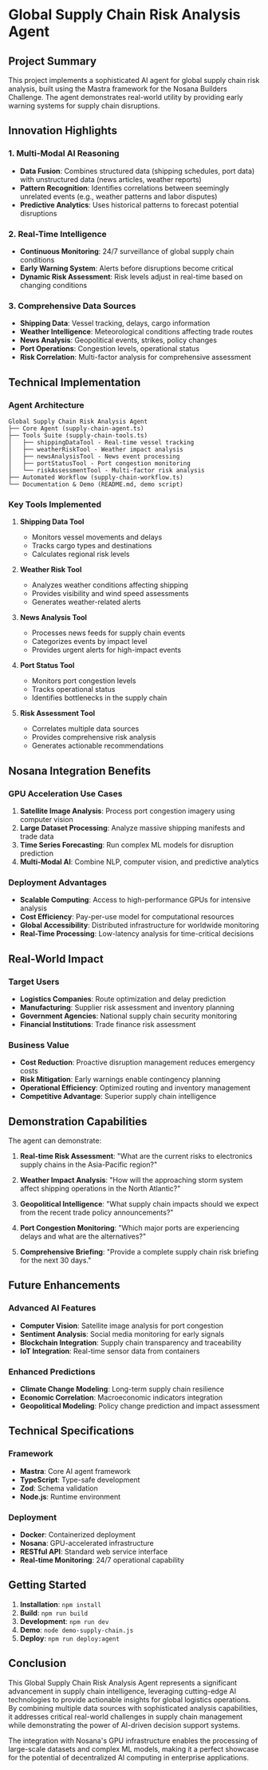 # Global Supply Chain Risk Analysis Agent

## Project Summary

This project implements a sophisticated AI agent for global supply chain risk analysis, built using the Mastra framework for the Nosana Builders Challenge. The agent demonstrates real-world utility by providing early warning systems for supply chain disruptions.

## Innovation Highlights

### 1. Multi-Modal AI Reasoning
- **Data Fusion**: Combines structured data (shipping schedules, port data) with unstructured data (news articles, weather reports)
- **Pattern Recognition**: Identifies correlations between seemingly unrelated events (e.g., weather patterns and labor disputes)
- **Predictive Analytics**: Uses historical patterns to forecast potential disruptions

### 2. Real-Time Intelligence
- **Continuous Monitoring**: 24/7 surveillance of global supply chain conditions
- **Early Warning System**: Alerts before disruptions become critical
- **Dynamic Risk Assessment**: Risk levels adjust in real-time based on changing conditions

### 3. Comprehensive Data Sources
- **Shipping Data**: Vessel tracking, delays, cargo information
- **Weather Intelligence**: Meteorological conditions affecting trade routes
- **News Analysis**: Geopolitical events, strikes, policy changes
- **Port Operations**: Congestion levels, operational status
- **Risk Correlation**: Multi-factor analysis for comprehensive assessment

## Technical Implementation

### Agent Architecture
```
Global Supply Chain Risk Analysis Agent
├── Core Agent (supply-chain-agent.ts)
├── Tools Suite (supply-chain-tools.ts)
│   ├── shippingDataTool - Real-time vessel tracking
│   ├── weatherRiskTool - Weather impact analysis
│   ├── newsAnalysisTool - News event processing
│   ├── portStatusTool - Port congestion monitoring
│   └── riskAssessmentTool - Multi-factor risk analysis
├── Automated Workflow (supply-chain-workflow.ts)
└── Documentation & Demo (README.md, demo script)
```

### Key Tools Implemented

1. **Shipping Data Tool**
   - Monitors vessel movements and delays
   - Tracks cargo types and destinations
   - Calculates regional risk levels

2. **Weather Risk Tool**
   - Analyzes weather conditions affecting shipping
   - Provides visibility and wind speed assessments
   - Generates weather-related alerts

3. **News Analysis Tool**
   - Processes news feeds for supply chain events
   - Categorizes events by impact level
   - Provides urgent alerts for high-impact events

4. **Port Status Tool**
   - Monitors port congestion levels
   - Tracks operational status
   - Identifies bottlenecks in the supply chain

5. **Risk Assessment Tool**
   - Correlates multiple data sources
   - Provides comprehensive risk analysis
   - Generates actionable recommendations

## Nosana Integration Benefits

### GPU Acceleration Use Cases
1. **Satellite Image Analysis**: Process port congestion imagery using computer vision
2. **Large Dataset Processing**: Analyze massive shipping manifests and trade data
3. **Time Series Forecasting**: Run complex ML models for disruption prediction
4. **Multi-Modal AI**: Combine NLP, computer vision, and predictive analytics

### Deployment Advantages
- **Scalable Computing**: Access to high-performance GPUs for intensive analysis
- **Cost Efficiency**: Pay-per-use model for computational resources
- **Global Accessibility**: Distributed infrastructure for worldwide monitoring
- **Real-Time Processing**: Low-latency analysis for time-critical decisions

## Real-World Impact

### Target Users
- **Logistics Companies**: Route optimization and delay prediction
- **Manufacturing**: Supplier risk assessment and inventory planning
- **Government Agencies**: National supply chain security monitoring
- **Financial Institutions**: Trade finance risk assessment

### Business Value
- **Cost Reduction**: Proactive disruption management reduces emergency costs
- **Risk Mitigation**: Early warnings enable contingency planning
- **Operational Efficiency**: Optimized routing and inventory management
- **Competitive Advantage**: Superior supply chain intelligence

## Demonstration Capabilities

The agent can demonstrate:

1. **Real-time Risk Assessment**: "What are the current risks to electronics supply chains in the Asia-Pacific region?"

2. **Weather Impact Analysis**: "How will the approaching storm system affect shipping operations in the North Atlantic?"

3. **Geopolitical Intelligence**: "What supply chain impacts should we expect from the recent trade policy announcements?"

4. **Port Congestion Monitoring**: "Which major ports are experiencing delays and what are the alternatives?"

5. **Comprehensive Briefing**: "Provide a complete supply chain risk briefing for the next 30 days."

## Future Enhancements

### Advanced AI Features
- **Computer Vision**: Satellite image analysis for port congestion
- **Sentiment Analysis**: Social media monitoring for early signals
- **Blockchain Integration**: Supply chain transparency and traceability
- **IoT Integration**: Real-time sensor data from containers

### Enhanced Predictions
- **Climate Change Modeling**: Long-term supply chain resilience
- **Economic Correlation**: Macroeconomic indicators integration
- **Geopolitical Modeling**: Policy change prediction and impact assessment

## Technical Specifications

### Framework
- **Mastra**: Core AI agent framework
- **TypeScript**: Type-safe development
- **Zod**: Schema validation
- **Node.js**: Runtime environment

### Deployment
- **Docker**: Containerized deployment
- **Nosana**: GPU-accelerated infrastructure
- **RESTful API**: Standard web service interface
- **Real-time Monitoring**: 24/7 operational capability

## Getting Started

1. **Installation**: `npm install`
2. **Build**: `npm run build`
3. **Development**: `npm run dev`
4. **Demo**: `node demo-supply-chain.js`
5. **Deploy**: `npm run deploy:agent`

## Conclusion

This Global Supply Chain Risk Analysis Agent represents a significant advancement in supply chain intelligence, leveraging cutting-edge AI technologies to provide actionable insights for global logistics operations. By combining multiple data sources with sophisticated analysis capabilities, it addresses critical real-world challenges in supply chain management while demonstrating the power of AI-driven decision support systems.

The integration with Nosana's GPU infrastructure enables the processing of large-scale datasets and complex ML models, making it a perfect showcase for the potential of decentralized AI computing in enterprise applications.